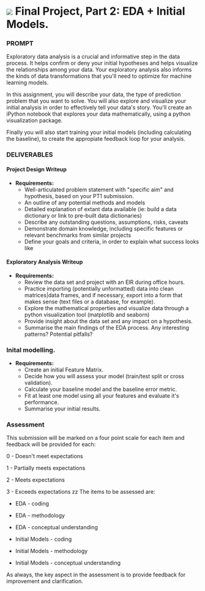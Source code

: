 # ![](https://ga-dash.s3.amazonaws.com/production/assets/logo-9f88ae6c9c3871690e33280fcf557f33.png) Final Project, Part 2: EDA + Initial Models.

### PROMPT

Exploratory data analysis is a crucial and informative step in the data process. It helps confirm or deny your initial hypotheses and helps visualize the relationships among your data. Your exploratory analysis also informs the kinds of data transformations that you'll need to optimize for machine learning models.

In this assignment, you will describe your data, the type of prediction problem that you want to solve. You will also explore and visualize your initial analysis in order to effectively tell your data's story. You'll create an iPython notebook that explores your data mathematically, using a python visualization package.

Finally you will also start training your initial models (including calculating the baseline), to create the appropiate feedback loop for your analysis.

### DELIVERABLES

#### Project Design Writeup

- **Requirements:**
    - Well-articulated problem statement with "specific aim" and hypothesis, based on your PT1 submission.
    - An outline of any potential methods and models
    - Detailed explanation of extant data available (ie: build a data dictionary or link to pre-built data dictionaries)
    - Describe any outstanding questions, assumptions, risks, caveats
    - Demonstrate domain knowledge, including specific features or relevant benchmarks from similar projects 
    - Define your goals and criteria, in order to explain what success looks like

#### Exploratory Analysis Writeup

- **Requirements:**
   * Review the data set and project with an EIR during office hours.
   * Practice importing (potentially unformatted) data into clean matrices|data frames, and if necessary, export into a form that makes sense (text files or a database, for example).
   * Explore the mathematical properties and visualize data through a python visualization tool (matplotlib and seaborn)
   * Provide insight about the data set and any impact on a hypothesis.
   * Summarise the main findings of the EDA process. Any interesting patterns? Potential pitfalls?

### Inital modelling.

- **Requirements:**
   * Create an initial Feature Matrix.
   * Decide how you will assess your model (train/test split or cross validation).
   * Calculate your baseline model and the baseline error metric.
   * Fit at least one model using all your features and evaluate it's performance.
   * Summarise your initial results.

### Assessment

This submission will be marked on a four point scale for each item and feedback will be provided for each:

0 - Doesn't meet expectations

1 - Partially meets expectations

2 - Meets expectations

3 - Exceeds expectations
zz
The items to be assessed are:

* EDA - coding
* EDA - methodology
* EDA - conceptual understanding

* Initial Models - coding
* Initial Models - methodology
* Initial Models - conceptual understanding

As always, the key aspect in the assessment is to provide feedback for improvement and clarification.
